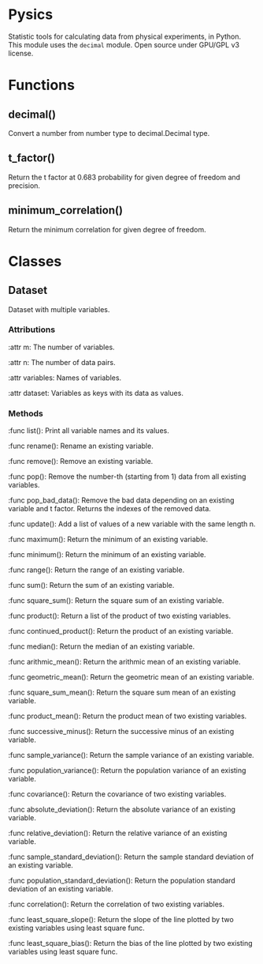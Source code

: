 # Pysics
Statistic tools for calculating data from physical experiments, in Python.
This module uses the `decimal` module.
Open source under GPU/GPL v3 license.

# Functions
## decimal()
Convert a number from number type to decimal.Decimal type.
## t_factor()
Return the t factor at 0.683 probability for given degree of freedom and precision.
## minimum_correlation()
Return the minimum correlation for given degree of freedom.

# Classes

## Dataset
Dataset with multiple variables.

### Attributions
:attr m: The number of variables.

:attr n: The number of data pairs.

:attr variables: Names of variables.

:attr dataset: Variables as keys with its data as values.

### Methods
:func list(): Print all variable names and its values.

:func rename(): Rename an existing variable.

:func remove(): Remove an existing variable.

:func pop(): Remove the number-th (starting from 1) data from all existing variables.

:func pop_bad_data(): Remove the bad data depending on an existing variable and t factor. Returns the indexes of the removed data.

:func update(): Add a list of values of a new variable with the same length n.

:func maximum(): Return the minimum of an existing variable.

:func minimum(): Return the minimum of an existing variable.

:func range(): Return the range of an existing variable.

:func sum(): Return the sum of an existing variable.

:func square_sum(): Return the square sum of an existing variable.

:func product(): Return a list of the product of two existing variables.

:func continued_product(): Return the product of an existing variable.

:func median(): Return the median of an existing variable.

:func arithmic_mean(): Return the arithmic mean of an existing variable.

:func geometric_mean(): Return the geometric mean of an existing variable.

:func square_sum_mean(): Return the square sum mean of an existing variable.

:func product_mean(): Return the product mean of two existing variables.

:func successive_minus(): Return the successive minus of an existing variable.

:func sample_variance(): Return the sample variance of an existing variable.

:func population_variance(): Return the population variance of an existing variable.

:func covariance(): Return the covariance of two existing variables.

:func absolute_deviation(): Return the absolute variance of an existing variable.

:func relative_deviation(): Return the relative variance of an existing variable.

:func sample_standard_deviation(): Return the sample standard deviation of an existing variable.

:func population_standard_deviation(): Return the population standard deviation of an existing variable.

:func correlation(): Return the correlation of two existing variables.

:func least_square_slope(): Return the slope of the line plotted by two existing variables using least square func.

:func least_square_bias(): Return the bias of the line plotted by two existing variables using least square func.
